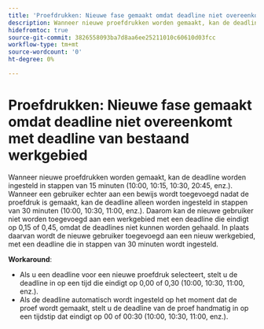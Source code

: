 ```yaml
---
title: 'Proefdrukken: Nieuwe fase gemaakt omdat deadline niet overeenkomt met deadline van bestaand werkgebied.'''
description: Wanneer nieuwe proefdrukken worden gemaakt, kan de deadline worden ingesteld in stappen van 15 minuten (10:00, 10:15, 10:30, 20:45, enz.). Wanneer een gebruiker echter aan een bewijs wordt toegevoegd nadat de proefdruk is gemaakt, kan de deadline alleen worden ingesteld in stappen van 30 minuten (10:00, 10:30, 11:00, enz.).
hidefromtoc: true
source-git-commit: 3826558093ba7d8aa6ee25211010c60610d03fcc
workflow-type: tm+mt
source-wordcount: '0'
ht-degree: 0%

---
```


# Proefdrukken: Nieuwe fase gemaakt omdat deadline niet overeenkomt met deadline van bestaand werkgebied

Wanneer nieuwe proefdrukken worden gemaakt, kan de deadline worden ingesteld in stappen van 15 minuten (10:00, 10:15, 10:30, 20:45, enz.). Wanneer een gebruiker echter aan een bewijs wordt toegevoegd nadat de proefdruk is gemaakt, kan de deadline alleen worden ingesteld in stappen van 30 minuten (10:00, 10:30, 11:00, enz.). Daarom kan de nieuwe gebruiker niet worden toegevoegd aan een werkgebied met een deadline die eindigt op 0,15 of 0,45, omdat de deadlines niet kunnen worden gehaald. In plaats daarvan wordt de nieuwe gebruiker toegevoegd aan een nieuw werkgebied, met een deadline die in stappen van 30 minuten wordt ingesteld.

**Workaround**:

* Als u een deadline voor een nieuwe proefdruk selecteert, stelt u de deadline in op een tijd die eindigt op 0,00 of 0,30 (10:00, 10:30, 11:00, enz.).
* Als de deadline automatisch wordt ingesteld op het moment dat de proef wordt gemaakt, stelt u de deadline van de proef handmatig in op een tijdstip dat eindigt op 00 of 00:30 (10:00, 10:30, 11:00, enz.).
